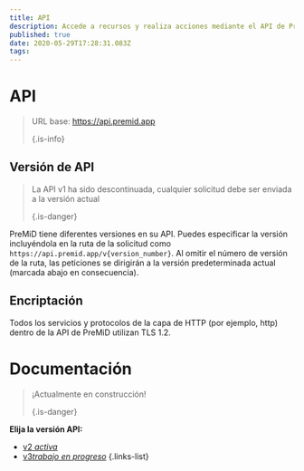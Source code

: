 ```yaml
---
title: API
description: Accede a recursos y realiza acciones mediante el API de PreMiD
published: true
date: 2020-05-29T17:28:31.083Z
tags:
---
```


# API

> URL base: https://api.premid.app 
> 
> {.is-info}

## Versión de API
> La API v1 ha sido descontinuada, cualquier solicitud debe ser enviada a la versión actual 
> 
> {.is-danger}

PreMiD tiene diferentes versiones en su API. Puedes especificar la versión incluyéndola en la ruta de la solicitud como `https://api.premid.app/v{version_number}`. Al omitir el número de versión de la ruta, las peticiones se dirigirán a la versión predeterminada actual (marcada abajo en consecuencia).

## Encriptación

Todos los servicios y protocolos de la capa de HTTP (por ejemplo, http) dentro de la API de PreMiD utilizan TLS 1.2.

# Documentación
> ¡Actualmente en construcción! 
> 
> {.is-danger}

**Elija la versión API:**
- [v2 *activa*](/dev/api/v2)
- [v3*trabajo en progreso*](/dev/api/v3)
{.links-list}